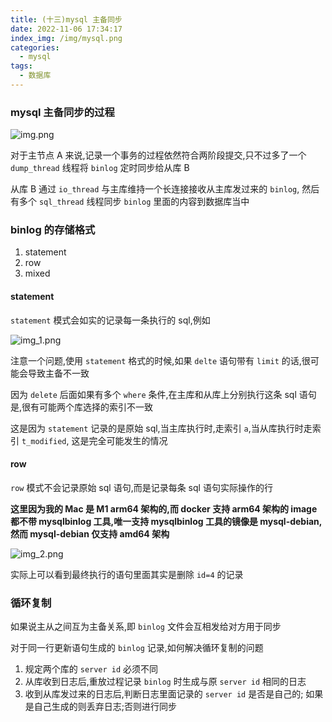 ```yaml
---
title: (十三)mysql 主备同步
date: 2022-11-06 17:34:17
index_img: /img/mysql.png
categories:
  - mysql
tags:
  - 数据库
---
```


### mysql 主备同步的过程

![img.png](https://tva1.sinaimg.cn/large/008vK57jgy1h7vlun7uysj30rm0h5dlk.jpg)

对于主节点 A 来说,记录一个事务的过程依然符合两阶段提交,只不过多了一个 `dump_thread` 线程将 `binlog` 定时同步给从库 B

从库 B 通过 `io_thread` 与主库维持一个长连接接收从主库发过来的 `binlog`, 然后有多个 `sql_thread` 线程同步 `binlog` 里面的内容到数据库当中 

### binlog 的存储格式

1. statement
2. row
3. mixed

#### statement

`statement` 模式会如实的记录每一条执行的 sql,例如

![img_1.png](https://tva1.sinaimg.cn/large/008vK57jgy1h7vlutt4h1j314q05vjxi.jpg)

注意一个问题,使用 `statement` 格式的时候,如果 `delte` 语句带有 `limit` 的话,很可能会导致主备不一致

因为 `delete` 后面如果有多个 `where` 条件,在主库和从库上分别执行这条 sql 语句是,很有可能两个库选择的索引不一致

这是因为 `statement` 记录的是原始 sql,当主库执行时,走索引 `a`,当从库执行时走索引 `t_modified`, 这是完全可能发生的情况

#### row

`row` 模式不会记录原始 sql 语句,而是记录每条 sql 语句实际操作的行

**这里因为我的 Mac 是 M1 arm64 架构的,而 docker 支持 arm64 架构的 image 都不带 mysqlbinlog 工具,唯一支持 mysqlbinlog 工具的镜像是 mysql-debian,然而 mysql-debian 仅支持 amd64 架构**

![img_2.png](https://tva1.sinaimg.cn/large/008vK57jgy1h7vluz1purj30sg09sn5a.jpg)

实际上可以看到最终执行的语句里面其实是删除 `id=4` 的记录

### 循环复制

如果说主从之间互为主备关系,即 `binlog` 文件会互相发给对方用于同步

对于同一行更新语句生成的 `binlog` 记录,如何解决循环复制的问题

1. 规定两个库的 `server id` 必须不同
2. 从库收到日志后,重放过程记录 `binlog` 时生成与原 `server id` 相同的日志
3. 收到从库发过来的日志后,判断日志里面记录的 `server id` 是否是自己的; 如果是自己生成的则丢弃日志;否则进行同步